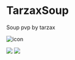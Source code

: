 # TarzaxSoup

Soup pvp by tarzax

![icon](https://user-images.githubusercontent.com/98848694/183455601-bd1fcfa4-4f92-439f-bed8-2bfb988610d8.png)


[![](https://poggit.pmmp.io/shield.state/TarzaxSoup)](https://poggit.pmmp.io/p/TarzaxSoup)
<a href="https://poggit.pmmp.io/p/TarzaxSoup"><img src="https://poggit.pmmp.io/shield.state/TarzaxSoup"></a>
